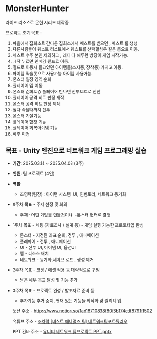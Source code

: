 # MonsterHunter

라이즈 리소스로 몬헌 시리즈 제작중 

프로젝트 초기 목표 :
1. 마을에서 집회소로 간다음 집회소에서 퀘스트를 받으면 , 퀘스트 룸 생성
2. 다른사람들이 퀘스트 리스트에서 퀘스트를 선택할경우 같은 룸으로 이동.
3. 퀘스트 수주 본인 제외하고 , 레디 다 해두면 방장이 게임 시작가능.
4. 시작 누르면 인게임 필드로 이동.
5. 필드로 이동시 들고있던 아이템들(소지중, 장착중) 가지고 이동.
6. 아이템 퀵슬롯으로 사용가능 아이템 사용가능.
7. 몬스터 일정 영역 순회
8. 플레이어 멥 이동
9. 몬스터 순회도중 플레이어 만나면 전투모드로 전환
10. 플레이어 공격 히트 판정 제작
11. 몬스터 공격 히트 판정 제작
12. 둘다 죽을때까지 전투
13. 몬스터 기절기능
14. 플레이어 함정 기능
15. 플레이어 회복아이템 기능
16. 이후 미정

## 목표 - Unity 엔진으로 네트워크 게임 프로그래밍 실습

- **기간**: 2025.03.14 ~ 2025.04.03 (3주)
- **인원**: 팀 프로젝트 (4인)
- **역활**
  - 조영락(팀장) : 아이템 시스템, UI, 인벤토리, 네트워크 동기화

- 0주차  목표 - 주제 선정 및 회의
    - 주제 : 어떤 게임을 만들것이냐. -몬스터 헌터로 결정
- 1주차 목표 - 세팅 (자료조사 / 설계 등) - 게임 실행 가능한 프로토타입 완성
    - 몬스터 - 지정된 좌표 순회, 전투 , 애니메이션
    - 플레이어 - 전투 , 애니메이션
    - UI - 전투 UI, 아이템 UI, 옵션UI
    - 멥 - 리소스 배치
    - 네트워크 - 동기화,세이브 로드 , 생성 제거
- 2주차 목표 -  코딩 / 에셋 적용 등 대략적으로 꾸밈
    - 남은 세부 목표 달성 및 기능 추가
- 3주차 목표 - 프로젝트 완성 / 발표자료 준비 등
    - 추가기능 추가 중지, 현재 있는 기능들 최적화 및 퀼리티 업.
 
     
  노션 주소 - https://www.notion.so/1ad18710838f80f6b174cdf8791f1502
  
  유튜브 주소 - [조영락 [비스트 애니멀즈 팀] 네트워크팀포트폴리오](https://www.youtube.com/watch?v=VCp4IfyKoJc&ab_channel=%EB%8F%84%ED%86%B0%ED%95%9C%ED%94%84%EB%A1%9C%EA%B7%B8%EB%9E%98%EB%A8%B8%EC%9D%98%EC%B0%BD%EA%B3%A0)
  
  PPT 칸바 주소 - [유니티 네트워크 팀프로젝트 PPT.pptx](https://www.canva.com/design/DAGjkC_XPls/2zrkMR4iWEZo5-Qp4TkT8A/edit)
